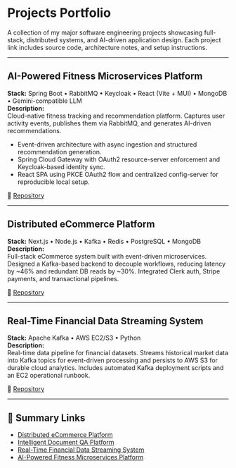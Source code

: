 #  Projects Portfolio

A collection of my major software engineering projects showcasing full-stack, distributed systems, and AI-driven application design. Each project link includes source code, architecture notes, and setup instructions.

---

##  AI-Powered Fitness Microservices Platform
**Stack:** Spring Boot • RabbitMQ • Keycloak • React (Vite + MUI) • MongoDB • Gemini-compatible LLM  
**Description:**  
Cloud-native fitness tracking and recommendation platform. Captures user activity events, publishes them via RabbitMQ, and generates AI-driven recommendations.  
- Event-driven architecture with async ingestion and structured recommendation generation.  
- Spring Cloud Gateway with OAuth2 resource-server enforcement and Keycloak-based identity sync.  
- React SPA using PKCE OAuth2 flow and centralized config-server for reproducible local setup.  

🔗 [Repository](https://github.com/yourusername/fitness-microservices)

---

##  Distributed eCommerce Platform
**Stack:** Next.js • Node.js • Kafka • Redis • PostgreSQL • MongoDB  
**Description:**  
Full-stack eCommerce system built with event-driven microservices. Designed a Kafka-based backend to decouple workflows, reducing latency by ~46% and redundant DB reads by ~30%. Integrated Clerk auth, Stripe payments, and transactional pipelines.  

🔗 [Repository](https://github.com/yourusername/ecommerce-platform)

---

##  Real-Time Financial Data Streaming System
**Stack:** Apache Kafka • AWS EC2/S3 • Python  
**Description:**  
Real-time data pipeline for financial datasets. Streams historical market data into Kafka topics for event-driven processing and persists to AWS S3 for durable cloud analytics. Includes automated Kafka deployment scripts and an EC2 operational runbook.  

🔗 [Repository](https://github.com/yourusername/financial-data-pipeline)

---

## 🔗 Summary Links
- [Distributed eCommerce Platform](https://github.com/yourusername/ecommerce-platform)  
- [Intelligent Document QA Platform](https://github.com/yourusername/document-qa-platform)  
- [Real-Time Financial Data Streaming System](https://github.com/yourusername/financial-data-pipeline)  
- [AI-Powered Fitness Microservices Platform](https://github.com/yourusername/fitness-microservices)
